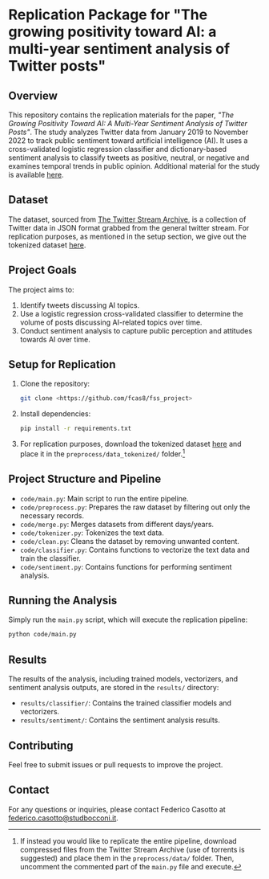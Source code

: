 # Replication Package for "The growing positivity toward AI: a multi-year sentiment analysis of Twitter posts"

## Overview

This repository contains the replication materials for the paper, *"The Growing Positivity Toward AI: A Multi-Year Sentiment Analysis of Twitter Posts"*. The study analyzes Twitter data from January 2019 to November 2022 to track public sentiment toward artificial intelligence (AI). It uses a cross-validated logistic regression classifier and dictionary-based sentiment analysis to classify tweets as positive, neutral, or negative and examines temporal trends in public opinion. Additional material for the study is available [here](https://we.tl/t-gpfKVlXpRL).

## Dataset

The dataset, sourced from [The Twitter Stream Archive](https://archive.org/details/twitterstream), is a collection of Twitter data in JSON format grabbed from the general twitter stream. For replication purposes, as mentioned in the setup section, we give out the tokenized dataset [here](https://we.tl/t-LN64E9jzeA).

## Project Goals

The project aims to:
1. Identify tweets discussing AI topics.
2. Use a logistic regression cross-validated classifier to determine the volume of posts discussing AI-related topics over time.
3. Conduct sentiment analysis to capture public perception and attitudes towards AI over time.

## Setup for Replication

1. Clone the repository:
   ```bash
   git clone <https://github.com/fcas8/fss_project>
   ```
2. Install dependencies:
   ```bash
   pip install -r requirements.txt
   ```
3. For replication purposes, download the tokenized dataset [here](https://we.tl/t-LN64E9jzeA) and place it in the `preprocess/data_tokenized/` folder.[^1]

[^1]: If instead you would like to replicate the entire pipeline, download compressed files from the Twitter Stream Archive (use of torrents is suggested) and place them in the `preprocess/data/` folder. Then, uncomment the commented part of the `main.py` file and execute.

## Project Structure and Pipeline

* `code/main.py`: Main script to run the entire pipeline.
* `code/preprocess.py`: Prepares the raw dataset by filtering out only the necessary records.
* `code/merge.py`: Merges datasets from different days/years.
* `code/tokenizer.py`: Tokenizes the text data.
* `code/clean.py`: Cleans the dataset by removing unwanted content.
* `code/classifier.py`: Contains functions to vectorize the text data and train the classifier.
* `code/sentiment.py`: Contains functions for performing sentiment analysis.

## Running the Analysis

Simply run the `main.py` script, which will execute the replication pipeline:

```bash
python code/main.py
```

## Results

The results of the analysis, including trained models, vectorizers, and sentiment analysis outputs, are stored in the `results/` directory:
* `results/classifier/`: Contains the trained classifier models and vectorizers.
* `results/sentiment/`: Contains the sentiment analysis results.

## Contributing

Feel free to submit issues or pull requests to improve the project.

## Contact

For any questions or inquiries, please contact Federico Casotto at federico.casotto@studbocconi.it.
